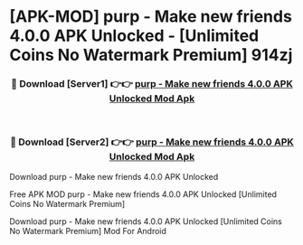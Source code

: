 # [APK-MOD] purp - Make new friends 4.0.0 APK Unlocked - [Unlimited Coins No Watermark Premium] 914zj



<div align="center">
<h3>🔴 Download [Server1] 👉👉 <a href="https://momento.my/?title=purp_-_Make_new_friends_4.0.0_APK_Unlocked">purp - Make new friends 4.0.0 APK Unlocked Mod Apk</a></h3><br>

<h3>🔴 Download [Server2] 👉👉 <a href="https://momento.my/?title=purp_-_Make_new_friends_4.0.0_APK_Unlocked">purp - Make new friends 4.0.0 APK Unlocked Mod Apk</a></h3>
</div>



Download purp - Make new friends 4.0.0 APK Unlocked 

Free APK MOD purp - Make new friends 4.0.0 APK Unlocked [Unlimited Coins No Watermark Premium]

Download purp - Make new friends 4.0.0 APK Unlocked [Unlimited Coins No Watermark Premium] Mod For Android
